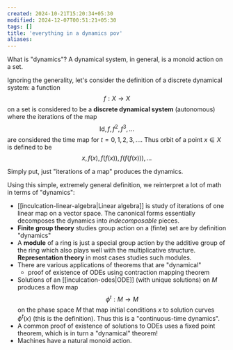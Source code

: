 ```yaml
---
created: 2024-10-21T15:20:34+05:30
modified: 2024-12-07T00:51:21+05:30
tags: []
title: 'everything in a dynamics pov'
aliases: 
---
```


What is "dynamics"? A dynamical system, in general, is a monoid action on a set.

Ignoring the generality, let's consider the definition of a discrete dynamical system: a function $$ f:X\to X $$ on a set is considered to be a **discrete dynamical system** (autonomous) where the iterations of the map $$\mathsf{Id}, f , f^{2}, f^{3}, \dots $$ are considered the time map for $t=0,1,2,3,\dots$. Thus orbit of a point $x\in X$ is defined to be $$ x, f(x), f(f(x)), f(f(f(x))),\dots $$

Simply put, just "iterations of a map" produces the dynamics.


Using this simple, extremely general definition, we reinterpret a lot of math in terms of "dynamics":

- [[inculcation-linear-algebra|Linear algebra]] is study of iterations of one linear map on a vector space. The canonical forms essentially decomposes the dynamics into *indecomposable* pieces.
- **Finite group theory** studies group action on a (finte) set are by definition "dynamics"
- A **module** of a ring is just a special group action by the additive group of the ring which also plays well with the multiplicative structure. **Representation theory** in most cases studies such modules.
- There are various applications of theorems that are "dynamical"
	- proof of existence of ODEs using contraction mapping theorem
- Solutions of an [[inculcation-odes|ODE]] (with unique solutions) on $M$ produces a flow map $$ \phi^{t}: M \to M $$ on the phase space $M$ that map initial conditions $x$ to solution curves $\phi^{t}(x)$ (this is the definition). Thus this is a "continuous-time dynamics".
- A common proof of existence of solutions to ODEs uses a fixed point theorem, which is in turn a "dynamical" theorem!
- Machines have a natural monoid action.



